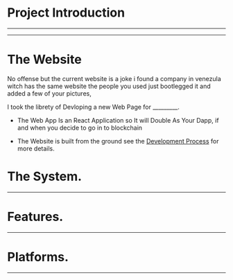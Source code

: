 
# Project Introduction

---------------
---------------
# The Website

No offense but the current website is a joke i found a company in venezula witch has the same website
the people you used just bootlegged it and added a few of your pictures,

I took the librety of Devloping a new Web Page for _________.

- The Web App Is an React Application so It will Double As Your Dapp, if and when you decide to go in to blockchain

- The Website is built from the ground see the [Development Process](https://github.com/DonovanSnow-Dev/Dr_TEMP_Proposal/blob/main/LICENSE)  for more details.


# The System.


---------------

# Features.


---------------
# Platforms.


---------------
